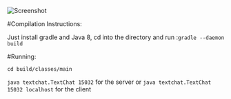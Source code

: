 ![Screenshot](https://raw.githubusercontent.com/chenshuiluke/TextChat/master/screenshots/three_windows.jpe)

#Compilation Instructions:

Just install gradle and Java 8, cd into the directory and run :`gradle --daemon build`

#Running:

`cd build/classes/main`

`java textchat.TextChat 15032` for the server or `java textchat.TextChat 15032 localhost` for the client

